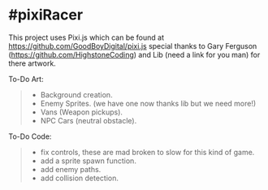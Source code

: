 #pixiRacer
=========

This project uses Pixi.js which can be found at https://github.com/GoodBoyDigital/pixi.js
special thanks to Gary Ferguson (https://github.com/HighstoneCoding) and Lib (need a link for you man)
for there artwork.

To-Do Art:
>- Background creation.
>- Enemy Sprites. (we have one now thanks lib but we need more!)
>- Vans (Weapon pickups).
>- NPC Cars (neutral obstacle).

To-Do Code:
>- fix controls, these are mad broken to slow for this kind of game.
>- add a sprite spawn function.
>- add enemy paths.
>- add collision detection.
